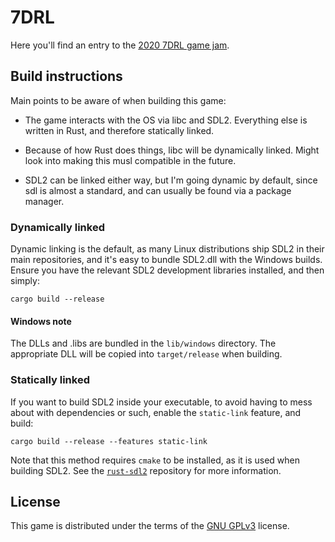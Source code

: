 # 7DRL
Here you'll find an entry to the [2020 7DRL game jam][jam].

## Build instructions
Main points to be aware of when building this game:

- The game interacts with the OS via libc and SDL2. Everything else is
  written in Rust, and therefore statically linked.

- Because of how Rust does things, libc will be dynamically
  linked. Might look into making this musl compatible in the future.

- SDL2 can be linked either way, but I'm going dynamic by default,
  since sdl is almost a standard, and can usually be found via a
  package manager.

### Dynamically linked
Dynamic linking is the default, as many Linux distributions ship SDL2
in their main repositories, and it's easy to bundle SDL2.dll with the
Windows builds. Ensure you have the relevant SDL2 development
libraries installed, and then simply:

```
cargo build --release
```

#### Windows note
The DLLs and .libs are bundled in the `lib/windows` directory. The
appropriate DLL will be copied into `target/release` when building.

### Statically linked
If you want to build SDL2 inside your executable, to avoid having to
mess about with dependencies or such, enable the `static-link`
feature, and build:

```
cargo build --release --features static-link
```

Note that this method requires `cmake` to be installed, as it is used
when building SDL2. See the [`rust-sdl2`][rust-sdl2] repository for
more information.

## License
This game is distributed under the terms of the [GNU GPLv3][license]
license.

[jam]: https://itch.io/jam/7drl-challenge-2020
[rust-sdl2]: https://github.com/rust-sdl2/rust-sdl2
[license]: LICENSE.md
